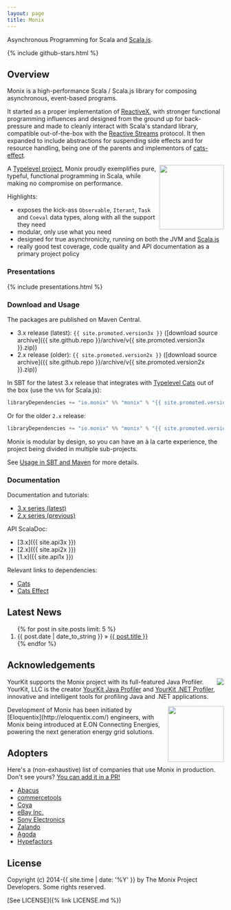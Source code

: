 ```yaml
---
layout: page
title: Monix
---
```


Asynchronous Programming for Scala and [Scala.js](http://www.scala-js.org/).

{% include github-stars.html %}

## Overview

Monix is a high-performance Scala / Scala.js library for composing asynchronous,
event-based programs.

It started as a proper implementation of [ReactiveX](http://reactivex.io/),
with stronger functional programming influences and designed from the ground up
for  back-pressure and made to cleanly interact with Scala's standard library,
compatible out-of-the-box with the [Reactive Streams](http://www.reactive-streams.org/)
protocol. It then expanded to include abstractions for suspending side effects
and for resource handling, being one of the parents and implementors of
[cats-effect](https://typelevel.org/cats-effect/).

<a href="https://typelevel.org/"><img src="{{ site.baseurl }}public/images/typelevel.png" width="150" style="float:right;" align="right" /></a>

A [Typelevel project](http://typelevel.org/projects/), Monix proudly
exemplifies pure, typeful, functional programming in Scala, while making no
compromise on performance.

Highlights:

- exposes the kick-ass `Observable`, `Iterant`, `Task` and `Coeval` data types,
  along with all the support they need
- modular, only use what you need
- designed for true asynchronicity, running on both the
  JVM and [Scala.js](http://scala-js.org)
- really good test coverage, code quality and API documentation
  as a primary project policy

### Presentations

{% include presentations.html %}

### Download and Usage

The packages are published on Maven Central.

- 3.x release (latest): `{{ site.promoted.version3x }}`
  ([download source archive]({{ site.github.repo }}/archive/v{{ site.promoted.version3x }}.zip))
- 2.x release (older): `{{ site.promoted.version2x }}`
  ([download source archive]({{ site.github.repo }}/archive/v{{ site.promoted.version2x }}.zip))

In SBT for the latest 3.x release that integrates with
[Typelevel Cats](https://typelevel.org/cats/) out of the box
(use the `%%%` for Scala.js):

```scala
libraryDependencies += "io.monix" %% "monix" % "{{ site.promoted.version3x }}"
```

Or for the older `2.x` release:

```scala
libraryDependencies += "io.monix" %% "monix" % "{{ site.promoted.version2x }}"
```

Monix is modular by design, so you can have an à la carte experience,
the project being divided in multiple sub-projects.

See [Usage in SBT and Maven](/docs/3x/intro/usage.html) for more details.

### Documentation

Documentation and tutorials:

- [3.x series (latest)](/docs/3x/)
- [2.x series (previous)](/docs/2x/)

API ScalaDoc:

- [3.x]({{ site.api3x }})
- [2.x]({{ site.api2x }})
- [1.x]({{ site.api1x }})

Relevant links to dependencies:

- [Cats](https://typelevel.org/cats/)
- [Cats Effect](https://typelevel.org/cats-effect/)

## Latest News

<ol class="news-summary">
  {% for post in site.posts limit: 5 %}
  <li>
    <time itemprop="dateCreated"
      datetime="{{ post.date | date: "%Y-%m-%d" }}">
      {{ post.date | date_to_string }} »
    </time>
    <a href="{{ post.url }}">{{ post.title }}</a>
  </li>
  {% endfor %}
</ol>

## Acknowledgements

<img src="{{ site.baseurl }}public/images/logos/yklogo.png"
align="right" /> YourKit supports the Monix project with its
full-featured Java Profiler.  YourKit, LLC is the creator
[YourKit Java Profiler](http://www.yourkit.com/java/profiler/index.jsp)
and
[YourKit .NET Profiler](http://www.yourkit.com/.net/profiler/index.jsp),
innovative and intelligent tools for profiling Java and .NET
applications.

<img src="{{ site.baseurl }}public/images/logos/logo-eloquentix@2x.png" align="right" width="130" />
Development of Monix has been initiated by
[Eloquentix](http://eloquentix.com/) engineers, with
Monix being introduced at E.ON Connecting Energies, powering the next
generation energy grid solutions.

## Adopters

Here's a (non-exhaustive) list of companies that use Monix in production. Don't see yours? [You can add it in a PR!](https://github.com/monix/monix/edit/master/README.md)

- [Abacus](https://abacusfi.com)
- [commercetools](https://commercetools.com)
- [Coya](https://www.coya.com/)
- [eBay Inc.](https://www.ebay.com)
- [Sony Electronics](https://www.sony.com)
- [Zalando](https://www.zalando.com)
- [Agoda](https://www.agoda.com)
- [Hypefactors](https://www.hypefactors.com)

## License

Copyright (c) 2014-{{ site.time | date: '%Y' }} by The Monix Project Developers.
Some rights reserved.

[See LICENSE]({% link LICENSE.md %})
